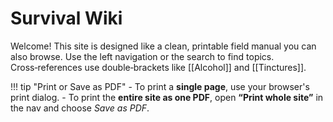 # Survival Wiki

Welcome! This site is designed like a clean, printable field manual you can also browse.
Use the left navigation or the search to find topics. Cross‑references use double‑brackets
like [[Alcohol]] and [[Tinctures]].

!!! tip "Print or Save as PDF"
    - To print a **single page**, use your browser's print dialog.
    - To print the **entire site as one PDF**, open **“Print whole site”** in the nav and choose *Save as PDF*.
